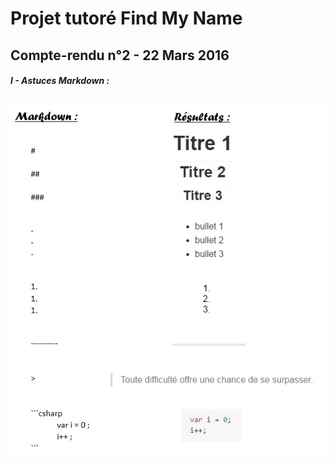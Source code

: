 # Projet tutoré Find My Name
## Compte-rendu n°2 - 22 Mars 2016

##### I - Astuces Markdown :
![Image of teamWorking](https://github.com/duboisflorian/Projet-FindMyName/blob/master/images/CR-2_markdown.jpg)
